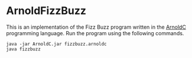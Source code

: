 # ArnoldFizzBuzz
This is an implementation of the Fizz Buzz program written in the [ArnoldC](https://github.com/lhartikk/ArnoldC) programming language. Run the program using the following commands.

```
java -jar ArnoldC.jar fizzbuzz.arnoldc
java fizzbuzz
```